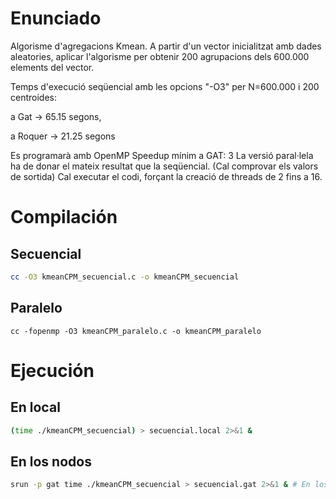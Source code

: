 # Enunciado
Algorisme d'agregacions Kmean. A partir d'un vector inicialitzat amb dades aleatories, aplicar l'algorisme per obtenir 200 agrupacions dels 600.000 elements del vector.

Temps d'execució seqüencial amb les opcions "-O3" per N=600.000 i 200 centroides:

a Gat -> 65.15 segons,

a Roquer -> 21.25 segons

Es programarà amb OpenMP
Speedup mínim  a GAT: 3
La versió paral·lela ha de donar el mateix resultat que la seqüencial. (Cal comprovar els valors de sortida)
Cal executar el codi, forçant la creació de threads de 2 fins a 16.

# Compilación
## Secuencial
```bash
cc -O3 kmeanCPM_secuencial.c -o kmeanCPM_secuencial
```
## Paralelo
```
cc -fopenmp -O3 kmeanCPM_paralelo.c -o kmeanCPM_paralelo
```

# Ejecución
## En local
```bash
(time ./kmeanCPM_secuencial) > secuencial.local 2>&1 &
```
## En los nodos 
```bash
srun -p gat time ./kmeanCPM_secuencial > secuencial.gat 2>&1 & # En los nodos de GAT en este caso
```
